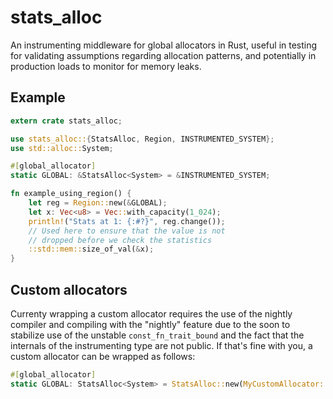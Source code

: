 # stats_alloc

An instrumenting middleware for global allocators in Rust, useful in testing
for validating assumptions regarding allocation patterns, and potentially in
production loads to monitor for memory leaks.

## Example

```rust
extern crate stats_alloc;

use stats_alloc::{StatsAlloc, Region, INSTRUMENTED_SYSTEM};
use std::alloc::System;

#[global_allocator]
static GLOBAL: &StatsAlloc<System> = &INSTRUMENTED_SYSTEM;

fn example_using_region() {
    let reg = Region::new(&GLOBAL);
    let x: Vec<u8> = Vec::with_capacity(1_024);
    println!("Stats at 1: {:#?}", reg.change());
    // Used here to ensure that the value is not
    // dropped before we check the statistics
    ::std::mem::size_of_val(&x);
}
``` 

## Custom allocators

Currenty wrapping a custom allocator requires the use of the nightly compiler
and compiling with the "nightly" feature due to the soon to stabilize use of
the unstable `const_fn_trait_bound` and the fact that the internals of the
instrumenting type are not public. If that's fine with you, a custom allocator
can be wrapped as follows:

```rust
#[global_allocator]
static GLOBAL: StatsAlloc<System> = StatsAlloc::new(MyCustomAllocator::new());
```
